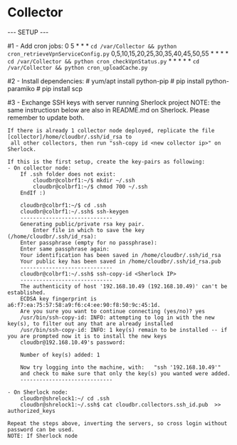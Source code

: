 # Collector

--- SETUP ---

#1 - Add cron jobs:
    0 5 * * * `cd /var/Collector && python cron_retrieveVpnServiceConfig.py`
    0,5,10,15,20,25,30,35,40,45,50,55 * * * * `cd /var/Collector && python cron_checkVpnStatus.py`
    * * * * * `cd /var/Collector && python cron_uploadCache.py`

#2 - Install dependencies:
    # yum/apt install python-pip
    # pip install python-paramiko
    # pip install scp

#3 - Exchange SSH keys with server running Sherlock project
    NOTE: the same instructiosn below are also in README.md on Sherlock. Please remember to update both.

    If there is already 1 collector node deployed, replicate the file [collector]/home/cloudbr/.ssh/id_rsa to
     all other collectors, then run "ssh-copy id <new collector ip>" on Sherlock.

    If this is the first setup, create the key-pairs as following:
    - On collector node:
        If .ssh folder does not exist:
            cloudbr@colbrf1:~/$ mkdir ~/.ssh
            cloudbr@colbrf1:~/$ chmod 700 ~/.ssh
        EndIf :)

        cloudbr@colbrf1:~/$ cd .ssh
        cloudbr@colbrf1:~/.ssh$ ssh-keygen
        -----------------------------
        Generating public/private rsa key pair.
            Enter file in which to save the key (/home/cloudbr/.ssh/id_rsa):
        Enter passphrase (empty for no passphrase):
        Enter same passphrase again:
        Your identification has been saved in /home/cloudbr/.ssh/id_rsa
        Your public key has been saved in /home/cloudbr/.ssh/id_rsa.pub
        -----------------------------
        cloudbr@colbrf1:~/.ssh$ ssh-copy-id <Sherlock IP>
        -----------------------------
        The authenticity of host '192.168.10.49 (192.168.10.49)' can't be established.
        ECDSA key fingerprint is a6:f7:ea:75:57:58:a9:f6:c4:ee:90:f8:50:9c:45:1d.
        Are you sure you want to continue connecting (yes/no)? yes
        /usr/bin/ssh-copy-id: INFO: attempting to log in with the new key(s), to filter out any that are already installed
        /usr/bin/ssh-copy-id: INFO: 1 key(s) remain to be installed -- if you are prompted now it is to install the new keys
        cloudbr@192.168.10.49's password:

        Number of key(s) added: 1

        Now try logging into the machine, with:   "ssh '192.168.10.49'"
        and check to make sure that only the key(s) you wanted were added.
        -----------------------------

    - On Sherlock node:
        cloudbr@shrelock1:~/ cd .ssh
        cloudbr@shrelock1:~/.ssh$ cat cloudbr.collectors.ssh_id.pub  >> authorized_keys

    Repeat the steps above, inverting the servers, so cross login without password can be used.
    NOTE: If Sherlock node
